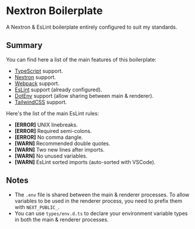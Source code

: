 # Nextron Boilerplate
A Nextron & EsLint boilerplate entirely configured to suit my standards.

Summary
-------
You can find here a list of the main features of this boilerplate:
- [TypeScript](https://www.typescriptlang.org/) support.
- [Nextron](https://github.com/saltyshiomix/nextron) support.
- [Webpack](https://webpack.js.org/) support.
- [EsLint](https://eslint.org/) support (already configured).
- [DotEnv](https://github.com/motdotla/dotenv) support (allow sharing between main & renderer).
- [TailwindCSS](https://tailwindcss.com/) support.

Here's the list of the main EsLint rules:
- **[ERROR]** UNIX linebreaks.
- **[ERROR]** Required semi-colons.
- **[ERROR]** No comma dangle.
- **[WARN]** Recommended double quotes.
- **[WARN]** Two new lines after imports.
- **[WARN]** No unused variables.
- **[WARN]** EsLint sorted imports (auto-sorted with VSCode).

Notes
-----
- The `.env` file is shared between the main & renderer processes. To allow variables to be used in the renderer
process, you need to prefix them with `NEXT_PUBLIC_`.
- You can use `types/env.d.ts` to declare your environment variable types in both the main & renderer processes.